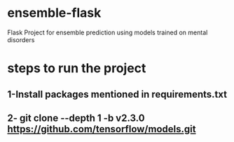 # ensemble-flask
Flask Project for ensemble prediction using models trained on mental disorders

# steps to run the project

## 1-Install packages mentioned in requirements.txt
## 2- git clone --depth 1 -b v2.3.0 https://github.com/tensorflow/models.git
